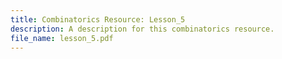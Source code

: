 ```yaml
---
title: Combinatorics Resource: Lesson_5
description: A description for this combinatorics resource.
file_name: lesson_5.pdf
---
```

